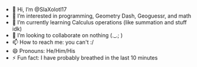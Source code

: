 - 👋 Hi, I’m @SlaXolotl17
- 👀 I’m interested in programming, Geometry Dash, Geoguessr, and math
- 🌱 I’m currently learning Calculus operations (like summation and stuff idk)
- 💞️ I’m looking to collaborate on nothing (._.; )
- 📫 How to reach me: you can't :/
- 😄 Pronouns: He/Him/His
- ⚡ Fun fact: I have probably breathed in the last 10 minutes

<!---
SlaXolotl17/SlaXolotl17 is a ✨ special ✨ repository because its `README.md` (this file) appears on your GitHub profile.
You can click the Preview link to take a look at your changes.
--->

